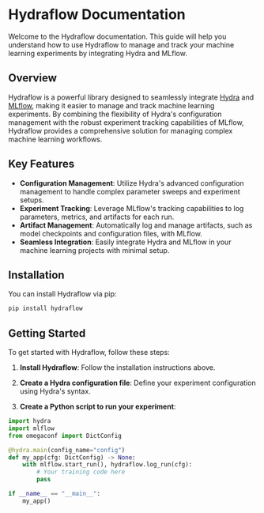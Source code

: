 # Hydraflow Documentation

Welcome to the Hydraflow documentation. This guide will help you understand how to use Hydraflow to manage and track your machine learning experiments by integrating Hydra and MLflow.

## Overview

Hydraflow is a powerful library designed to seamlessly integrate [Hydra](https://hydra.cc/) and [MLflow](https://mlflow.org/), making it easier to manage and track machine learning experiments. By combining the flexibility of Hydra's configuration management with the robust experiment tracking capabilities of MLflow, Hydraflow provides a comprehensive solution for managing complex machine learning workflows.

## Key Features

- **Configuration Management**: Utilize Hydra's advanced configuration management to handle complex parameter sweeps and experiment setups.
- **Experiment Tracking**: Leverage MLflow's tracking capabilities to log parameters, metrics, and artifacts for each run.
- **Artifact Management**: Automatically log and manage artifacts, such as model checkpoints and configuration files, with MLflow.
- **Seamless Integration**: Easily integrate Hydra and MLflow in your machine learning projects with minimal setup.

## Installation

You can install Hydraflow via pip:

```bash
pip install hydraflow
```

## Getting Started

To get started with Hydraflow, follow these steps:

1. **Install Hydraflow**: Follow the installation instructions above.

2. **Create a Hydra configuration file**: Define your experiment configuration using Hydra's syntax.

3. **Create a Python script to run your experiment**:

```python
import hydra
import mlflow
from omegaconf import DictConfig

@hydra.main(config_name="config")
def my_app(cfg: DictConfig) -> None:
    with mlflow.start_run(), hydraflow.log_run(cfg):
        # Your training code here
        pass

if __name__ == "__main__":
    my_app()
```
